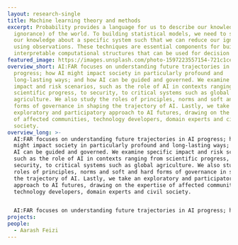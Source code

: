```yaml
---
layout: research-single
title: Machine learning theory and methods
excerpt: Probability provides a language for us to describe our knowledge (or
  ignorance) of the world. To building statistical models, we need to structure
  our knowledge about a specific system such that we can reduce our ignorance
  using observations. These techniques are essential components for building
  interpretable computational structures that can be used for decision making.
featured_image: https://images.unsplash.com/photo-1597223557154-721c1cecc4b0?ixid=MnwxMjA3fDB8MHxwaG90by1wYWdlfHx8fGVufDB8fHx8&ixlib=rb-1.2.1&auto=format&fit=crop&w=1160&q=80
overview_short: AI:FAR focuses on understanding future trajectories in AI
  progress; how AI might impact society in particularly profound and
  long-lasting ways; and how AI can be guided and governed. We examine specific
  impact and risk scenarios, such as the role of AI in contexts ranging from
  scientific progress, to security, to critical systems such as global
  agriculture. We also study the roles of principles, norms and soft and hard
  forms of governance in shaping the trajectory of AI. Lastly, we take an
  exploratory and participatory approach to AI futures, drawing on the expertise
  of affected communities, technology developers, domain experts and civil
  society.
overview_long: >-
  AI:FAR focuses on understanding future trajectories in AI progress; how AI
  might impact society in particularly profound and long-lasting ways; and how
  AI can be guided and governed. We examine specific impact and risk scenarios,
  such as the role of AI in contexts ranging from scientific progress, to
  security, to critical systems such as global agriculture. We also study the
  roles of principles, norms and soft and hard forms of governance in shaping
  the trajectory of AI. Lastly, we take an exploratory and participatory
  approach to AI futures, drawing on the expertise of affected communities,
  technology developers, domain experts and civil society.


  AI:FAR focuses on understanding future trajectories in AI progress; how AI might impact society in particularly profound and long-lasting ways; and how AI can be guided and governed. We examine specific impact and risk scenarios, such as the role of AI in contexts ranging from scientific progress, to security, to critical systems such as global agriculture. We also study the roles of principles, norms and soft and hard forms of governance in shaping the trajectory of AI. Lastly, we take an exploratory and participatory approach to AI futures, drawing on the expertise of affected communities, technology developers, domain experts and civil society.
projects:
people:
  - Aarash Feizi
---
```

